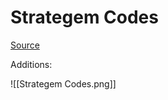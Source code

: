 # Strategem Codes

[Source](https://www.reddit.com/r/Helldivers/comments/1brix79/stratagem_cheat_sheet_updated_3302024/)

Additions:


![[Strategem Codes.png]]
